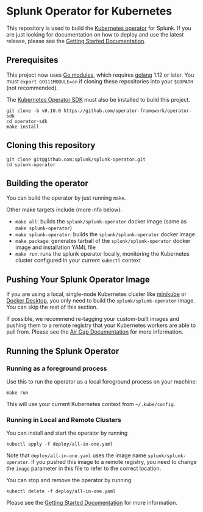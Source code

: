 # Splunk Operator for Kubernetes

This repository is used to build the
[Kubernetes operator](https://kubernetes.io/docs/concepts/extend-kubernetes/operator/)
for Splunk. If you are just looking for documentation on how to deploy and use
the latest release, please see the [Getting Started Documentation](docs/README.md).


## Prerequisites 

This project now uses [Go modules](https://blog.golang.org/using-go-modules), which requires [golang](https://golang.org/doc/install) 1.12 or later.
You must `export GO111MODULE=on` if cloning these repositories into your `$GOPATH` (not recommended).

The [Kubernetes Operator SDK](https://github.com/operator-framework/operator-sdk) must also be installed to build this project.

```
git clone -b v0.10.0 https://github.com/operator-framework/operator-sdk
cd operator-sdk
make install
```


## Cloning this repository

```
git clone git@github.com:splunk/splunk-operator.git
cd splunk-operator
```


## Building the operator

You can build the operator by just running `make`.

Other make targets include (more info below):

* `make all`: builds the `splunk/splunk-operator` docker image (same as `make splunk-operator`)
* `make splunk-operator`: builds the `splunk/splunk-operator` docker image
* `make package`: generates tarball of the `splunk/splunk-operator` docker image and installation YAML file
* `make run`: runs the splunk operator locally, monitoring the Kubernetes cluster configured in your current `kubectl` context


## Pushing Your Splunk Operator Image

If you are using a local, single-node Kubernetes cluster like
[minikube](https://minikube.sigs.k8s.io/) or [Docker Desktop](https://www.docker.com/products/docker-desktop),
you only need to build the `splunk/splunk-operator` image.
You can skip the rest of this section.

If possible, we recommend re-tagging your custom-built images and pushing
them to a remote registry that your Kubernetes workers are able to pull from.
Please see the [Air Gap Documentation](docs/AirGap.md) for more information.


## Running the Splunk Operator

### Running as a foreground process

Use this to run the operator as a local foreground process on your machine:
```
make run
```
This will use your current Kubernetes context from `~/.kube/config`.


### Running in Local and Remote Clusters

You can install and start the operator by running
```
kubectl apply -f deploy/all-in-one.yaml
```

Note that `deploy/all-in-one.yaml` uses the image name `splunk/splunk-operator`.
If you pushed this image to a remote registry, you need to change the `image`
parameter in this file to refer to the correct location.

You can stop and remove the operator by running
```
kubectl delete -f deploy/all-in-one.yaml
```

Please see the [Getting Started Documentation](docs/README.md) for more
information.